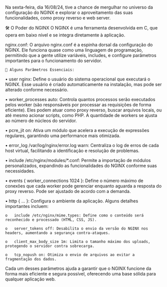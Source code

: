 Na sexta-feira, dia 16/08/24, tive a chance de mergulhar no universo da configuração do NGINX e explorar o aproveitamento das suas funcionalidades, como proxy reverso e web server.

🛠️ O Poder do NGINX
O NGINX é uma ferramenta desenvolvida em C, que opera em baixo nível e se integra diretamente à aplicação.
  
nginx.conf: 
  O arquivo nginx.conf é a espinha dorsal da configuração do NGINX. Ele funciona quase como uma linguagem de programação, permitindo que a gente utilize variáveis, includes, e configure parâmetros importantes para o funcionamento do servidor.
   
    📌 Alguns Parâmetros Essenciais:
  
  •	user nginx: Define o usuário do sistema operacional que executará o NGINX. Esse usuário é criado automaticamente na instalação, mas pode ser alterado conforme necessário.
  
  •	worker_processes auto: Controla quantos processos serão executados pelos worker (são responsáveis por processar as requisições de forma eficiente). Eles podem atuar como proxy reverso, buscar arquivos locais, ou até mesmo acionar scripts, como PHP. A quantidade de workers se ajusta ao número de núcleos do servidor.
  
  •	pcre_jit on: Ativa um módulo que acelera a execução de expressões regulares, garantindo uma performance mais otimizada.
  
  •	error_log /var/log/nginx/error.log warn: Centraliza o log de erros de cada host virtual, facilitando a identificação e resolução de problemas.
  
  •	include /etc/nginx/modules/*.conf: Permite a importação de módulos personalizados, expandindo as funcionalidades do NGINX conforme suas necessidades.
  
  •	events { worker_connections 1024 }: Define o número máximo de conexões que cada worker pode gerenciar enquanto aguarda a resposta do proxy reverso. Pode ser ajustado de acordo com a demanda.
  
  •	http { ... }: Configura o ambiente da aplicação. Alguns detalhes importantes incluem:
  
    o	include /etc/nginx/mime.types: Define como o conteúdo será reconhecido e processado (HTML, CSS, JS).
    
    o	server_tokens off: Desabilita o envio da versão do NGINX nos headers, aumentando a segurança contra-ataques.
    
    o	client_max_body_size 1m: Limita o tamanho máximo dos uploads, protegendo o servidor contra sobrecarga.
    
    o	tcp_nopush on: Otimiza o envio de arquivos ao evitar a fragmentação dos dados.
    
  Cada um desses parâmetros ajuda a garantir que o NGINX funcione da forma mais eficiente e segura possível, oferecendo uma base sólida para qualquer aplicação web.
